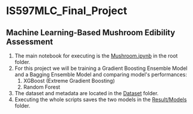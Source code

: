 # IS597MLC_Final_Project

## Machine Learning-Based Mushroom Edibility Assessment

1. The main notebook for executing is the [Mushroom.ipynb](Mushroom.ipynb) in the root folder.
2. For this project we will be training a Gradient Boosting Ensemble Model and a Bagging Ensemble Model and comparing model's performances:
   1. XGBoost (Extreme Gradient Boosting)
   2. Random Forest
3. The dataset and metadata are located in the [Dataset](Dataset) folder.
4. Executing the whole scripts saves the two models in the [Result/Models](Result/Models) folder.
